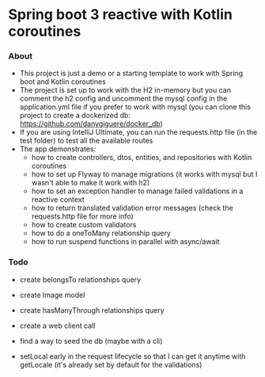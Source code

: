 # Spring boot 3 reactive with Kotlin coroutines

### About
- This project is just a demo or a starting template to work with Spring boot and Kotlin coroutines
- The project is set up to work with the H2 in-memory but you can comment the h2 config and uncomment the mysql config in the application.yml file if you prefer to work with mysql (you can clone this project to create a dockerized db: https://github.com/danygiguere/docker_db)
- If you are using IntelliJ Ultimate, you can run the requests.http file (in the test folder) to test all the available routes
- The app demonstrates:
  - how to create controllers, dtos, entities, and repositories with Kotlin coroutines
  - how to set up Flyway to manage migrations (it works with mysql but I wasn't able to make it work with h2)
  - how to set an exception handler to manage failed validations in a reactive context
  - how to return translated validation error messages (check the requests.http file for more info)
  - how to create custom validators
  - how to do a oneToMany relationship query
  - how to run suspend functions in parallel with async/await

### Todo
- create belongsTo relationships query
- create Image model
- create hasManyThrough relationships query
- create a web client call

- find a way to seed the db (maybe with a cli)
- setLocal early in the request lifecycle so that I can get it anytime with getLocale (it's already set by default for the validations)




